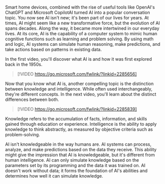 Smart home devices, combined with the rise of useful tools like OpenAI's ChatGPT and Microsoft CopilotAI turned AI into a popular conversation topic. You now see AI isn't new; it's been part of our lives for years. At times, AI might seem like a new transformative force, but the evolution of AI spans decades. Along the way, it became more intertwined in our everyday lives. At its core, AI is the capability of a computer system to mimic human cognitive functions such as learning and problem solving. By using math and logic, AI systems can simulate human reasoning, make predictions, and take actions based on patterns in existing data.

In the first video, you'll discover what AI is and how it was first explored back in the 1950s.

> [!VIDEO https://go.microsoft.com/fwlink/?linkid=2285656]

Now that you know what AI is, another compelling topic is the distinction between knowledge and intelligence. While often used interchangeably, they're different concepts. In the next video, you'll learn about the distinct differences between both.

> [!VIDEO https://go.microsoft.com/fwlink/?linkid=2285839]

Knowledge refers to the accumulation of facts, information, and skills gained through education or experience. Intelligence is the ability to apply knowledge to think abstractly, as measured by objective criteria such as problem-solving.

AI isn't knowledgeable in the way humans are. AI systems can process, analyze, and make predictions based on the data they receive. This ability might give the impression that AI is knowledgeable, but it's different from human intelligence. AI can only simulate knowledge based on the parameters set by its programming and the data it was trained on. AI doesn't work without data; it forms the foundation of AI's abilities and determines how well it can simulate knowledge.
